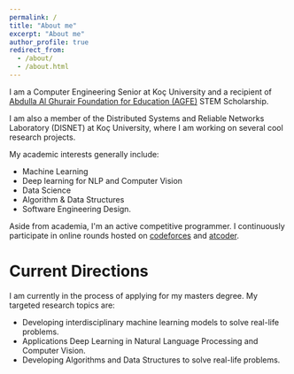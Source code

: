 ```yaml
---
permalink: /
title: "About me"
excerpt: "About me"
author_profile: true
redirect_from:
  - /about/
  - /about.html
---
```


I am a Computer Engineering Senior at Koç University and a recipient of
[Abdulla Al Ghurair Foundation for Education (AGFE)](https://www.alghurairfoundation.org/en) STEM Scholarship.

I am also a member of the Distributed Systems and Reliable Networks Laboratory (DISNET) at Koç University, where I am working on several
cool research projects.

My academic interests generally include:
* Machine Learning
* Deep learning for NLP and Computer Vision
* Data Science
* Algorithm & Data Structures
* Software Engineering Design.

Aside from academia, I'm an active competitive programmer. I continuously participate in
online rounds hosted on [codeforces](https://codeforces.com/) and [atcoder](https://atcoder.jp/home).

# Current Directions

I am currently in the process of applying for my masters degree. My targeted research topics are:

* Developing interdisciplinary machine learning models to solve real-life problems.
* Applications Deep Learning in Natural Language Processing and Computer Vision.
* Developing Algorithms and Data Structures to solve real-life problems.
